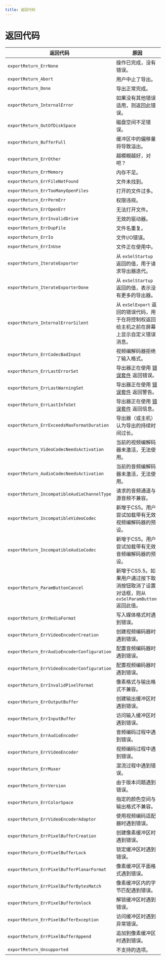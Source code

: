 ```yaml
---
title: 返回代码
---
```

# 返回代码

| 返回代码 | 原因 |
| --- | --- |
| `exportReturn_ErrNone` | 操作已完成，没有错误。 |
| `exportReturn_Abort` | 用户中止了导出。 |
| `exportReturn_Done` | 导出正常完成。 |
| `exportReturn_InternalError` | 如果没有其他错误适用，则返回此错误。 |
| `exportReturn_OutOfDiskSpace` | 磁盘空间不足错误。 |
| `exportReturn_BufferFull` | 缓冲区中的偏移量将导致溢出。 |
| `exportReturn_ErrOther` | 越模糊越好，对吧？ |
| `exportReturn_ErrMemory` | 内存不足。 |
| `exportReturn_ErrFileNotFound` | 文件未找到。 |
| `exportReturn_ErrTooManyOpenFiles` | 打开的文件过多。 |
| `exportReturn_ErrPermErr` | 权限违规。 |
| `exportReturn_ErrOpenErr` | 无法打开文件。 |
| `exportReturn_ErrInvalidDrive` | 无效的驱动器。 |
| `exportReturn_ErrDupFile` | 文件名重复。 |
| `exportReturn_ErrIo` | 文件I/O错误。 |
| `exportReturn_ErrInUse` | 文件正在使用中。 |
| `exportReturn_IterateExporter` | 从 `exSelStartup` 返回的值，用于请求导出器迭代。 |
| `exportReturn_IterateExporterDone` | 从 `exSelStartup` 返回的值，表示没有更多的导出器。 |
| `exportReturn_InternalErrorSilent` | 从 `exSelExport` 返回的错误代码，用于在将控制权返回给主机之前在屏幕上显示自定义错误消息。 |
| `exportReturn_ErrCodecBadInput` | 视频编解码器拒绝了输入格式。 |
| `exportReturn_ErrLastErrorSet` | 导出器正在使用 [错误套件](../../universals/sweetpea-suites#error-suite) 返回错误。 |
| `exportReturn_ErrLastWarningSet` | 导出器正在使用 [错误套件](../../universals/sweetpea-suites#error-suite) 返回警告。 |
| `exportReturn_ErrLastInfoSet` | 导出器正在使用 [错误套件](../../universals/sweetpea-suites#error-suite) 返回信息。 |
| `exportReturn_ErrExceedsMaxFormatDuration` | 导出器（或主机）认为导出的持续时间过长。 |
| `exportReturn_VideoCodecNeedsActivation` | 当前的视频编解码器未激活，无法使用。 |
| `exportReturn_AudioCodecNeedsActivation` | 当前的音频编解码器未激活，无法使用。 |
| `exportReturn_IncompatibleAudioChannelType` | 请求的音频通道与源音频不兼容。 |
| `exportReturn_IncompatibleVideoCodec` | 新增于CS5。用户尝试加载带有无效视频编解码器的预设。 |
| `exportReturn_IncompatibleAudioCodec` | 新增于CS5。用户尝试加载带有无效音频编解码器的预设。 |
| `exportReturn_ParamButtonCancel` | 新增于CS5.5。如果用户通过按下取消按钮取消了设置对话框，则从 `exSelParamButton` 返回此值。 |
| `exportReturn_ErrMediaFormat` | 写入媒体格式时遇到错误。 |
| `exportReturn_ErrVideoEncoderCreation` | 创建视频编码器时遇到错误。 |
| `exportReturn_ErrAudioEncoderConfiguration` | 配置音频编码器时遇到错误。 |
| `exportReturn_ErrVideoEncoderConfiguration` | 配置视频编码器时遇到错误。 |
| `exportReturn_ErrInvalidPixelFormat` | 像素格式与输出格式不兼容。 |
| `exportReturn_ErrOutputBuffer` | 创建输出缓冲区时遇到错误。 |
| `exportReturn_ErrInputBuffer` | 访问输入缓冲区时遇到错误。 |
| `exportReturn_ErrAudioEncoder` | 音频编码过程中遇到错误。 |
| `exportReturn_ErrVideoEncoder` | 视频编码过程中遇到错误。 |
| `exportReturn_ErrMuxer` | 混流过程中遇到错误。 |
| `exportReturn_ErrVersion` | 由于版本问题遇到错误。 |
| `exportReturn_ErrColorSpace` | 指定的颜色空间与输出格式不兼容。 |
| `exportReturn_ErrVideoEncoderAdaptor` | 使用视频编码适配器时遇到错误。 |
| `exportReturn_ErrPixelBufferCreation` | 创建像素缓冲区时遇到错误。 |
| `exportReturn_ErrPixelBufferLock` | 锁定缓冲区时遇到错误。 |
| `exportReturn_ErrPixelBufferPlanarFormat` | 像素缓冲区平面格式遇到错误。 |
| `exportReturn_ErrPixelBufferBytesMatch` | 像素缓冲区内的字节匹配遇到错误。 |
| `exportReturn_ErrPixelBufferUnlock` | 解锁缓冲区时遇到错误。 |
| `exportReturn_ErrPixelBufferException` | 访问缓冲区时遇到异常错误。 |
| `exportReturn_ErrPixelBufferAppend` | 追加到像素缓冲区时遇到错误。 |
| `exportReturn_Unsupported` | 不支持的选项。 |
